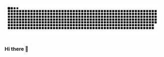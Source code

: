 <picture>
  <source media="(prefers-color-scheme: dark)" srcset="https://raw.githubusercontent.com/Yang-Shiqin/Yang-Shiqin/output/github-contribution-grid-snake-dark.svg">
  <source media="(prefers-color-scheme: light)" srcset="https://raw.githubusercontent.com/Yang-Shiqin/Yang-Shiqin/output/github-contribution-grid-snake.svg">
  <img alt="github contribution grid snake animation" src="https://raw.githubusercontent.com/Yang-Shiqin/Yang-Shiqin/output/github-contribution-grid-snake.svg">
</picture>

### Hi there 👋


<!--
**Yang-Shiqin/Yang-Shiqin** is a ✨ _special_ ✨ repository because its `README.md` (this file) appears on your GitHub profile.

Here are some ideas to get you started:

- 🔭 I’m currently working on ...
- 🌱 I’m currently learning ...
- 👯 I’m looking to collaborate on ...
- 🤔 I’m looking for help with ...
- 💬 Ask me about ...
- 📫 How to reach me: ...
- 😄 Pronouns: ...
- ⚡ Fun fact: ...
-->
